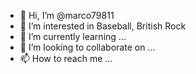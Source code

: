 - 👋 Hi, I’m @marco79811
- 👀 I’m interested in Baseball, British Rock
- 🌱 I’m currently learning ...
- 💞️ I’m looking to collaborate on ...
- 📫 How to reach me ...

<!---
marco79811/marco79811 is a ✨ special ✨ repository because its `README.md` (this file) appears on your GitHub profile.
You can click the Preview link to take a look at your changes.
--->
